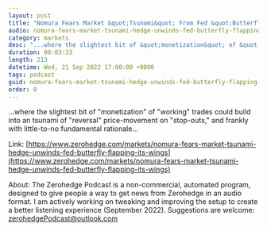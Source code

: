 ```yaml
---
layout: post
title: "Nomura Fears Market &quot;Tsunami&quot; From Fed &quot;Butterfly Flapping Its Wings&quot;"
audio: nomura-fears-market-tsunami-hedge-unwinds-fed-butterfly-flapping-its-wings-0
category: markets
desc: "...where the slightest bit of &quot;monetization&quot; of &quot;working&quot; trades could build into an tsunami of &quot;reversal&quot; price-movement on &quot;stop-outs,&quot; and frankly with little-to-no fundamental rationale..."
duration: 00:03:33
length: 213
datetime: Wed, 21 Sep 2022 17:00:00 +0000
tags: podcast
guid: nomura-fears-market-tsunami-hedge-unwinds-fed-butterfly-flapping-its-wings-0
order: 0
---
```

...where the slightest bit of &quot;monetization&quot; of &quot;working&quot; trades could build into an tsunami of &quot;reversal&quot; price-movement on &quot;stop-outs,&quot; and frankly with little-to-no fundamental rationale...

Link: [https://www.zerohedge.com/markets/nomura-fears-market-tsunami-hedge-unwinds-fed-butterfly-flapping-its-wings](https://www.zerohedge.com/markets/nomura-fears-market-tsunami-hedge-unwinds-fed-butterfly-flapping-its-wings)

About: The Zerohedge Podcast is a non-commercial, automated program, designed to give people a way to get news from Zerohedge in an audio format.  I am actively working on tweaking and improving the setup to create a better listening experience (September 2022).  Suggestions are welcome: [zerohedgePodcast@outlook.com](mailto:zerohedgePodcast@outlook.com)